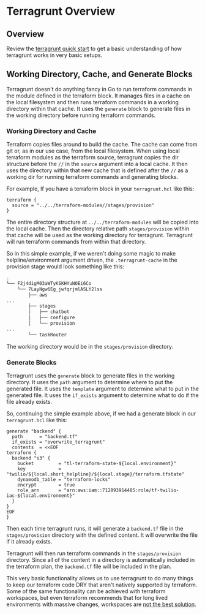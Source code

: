 # Terragrunt Overview

## Overview

Review the [terragrunt quick start](https://terragrunt.gruntwork.io/docs/getting-started/quick-start/) to get a basic understanding of how terragrunt works in very basic setups.

## Working Directory, Cache, and Generate Blocks

Terragrunt doesn't do anything fancy in Go to run terraform commands in the module defined in the terraform block. It manages files in a cache on the local filesystem and then runs terraform commands in a working directory within that cache. It uses the `generate` block to generate files in the working directory before running terraform commands.

### Working Directory and Cache

Terraform copies files around to build the cache. The cache can come from git or, as in our use case, from the local filesystem. When using local terraform modules as the terraform source, terragrunt copies the dir structure before the `//` in the `source` argument into a local cache. It then uses the directory within that new cache that is defined after the `//` as a working dir for running terraform commands and generating blocks.

For example, If you have a terraform block in your `terragrunt.hcl` like this:

```hcl
terraform {
  source = "../../terraform-modules//stages/provision"
}
```

The entire directory structure at `../../terraform-modules` will be copied into the local cache. Then the directory relative path `stages/provision` within that cache will be used as the working directory for terragrunt. Terragrunt will run terraform commands from within that directory.

So in this simple example, if we weren't doing some magic to make helpline/environment argument driven, the `.terragrunt-cache` in the provision stage would look something like this:

```bash
.
└── F2j4digM03aWTyKSKHYuNOEi6Co
    └── 7LayNgw6Eg_jwfqrjmlASLY2lss
        ├── aws
...
        ├── stages
        │   ├── chatbot
        │   ├── configure
        │   └── provision
...
        └── taskRouter
```

The working directory would be in the `stages/provision` directory.

### Generate Blocks

Terragrunt uses the `generate` block to generate files in the working directory. It uses the `path` argument to determine where to put the generated file. It uses the `template` argument to determine what to put in the generated file. It uses the `if_exists` argument to determine what to do if the file already exists.

So, continuing the simple example above, if we had a generate block in our `terragrunt.hcl` like this:

```hcl
generate "backend" {
  path      = "backend.tf"
  if_exists = "overwrite_terragrunt"
  contents  = <<EOF
terraform {
  backend "s3" {
    bucket         = "tl-terraform-state-${local.environment}"
    key            = "twilio/${local.short_helpline}/${local.stage}/terraform.tfstate"
    dynamodb_table = "terraform-locks"
    encrypt        = true
    role_arn       = "arn:aws:iam::712893914485:role/tf-twilio-iac-${local.environment}"
  }
}
EOF
}
```

Then each time terragrunt runs, it will generate a `backend.tf` file in the `stages/provision` directory with the defined content. It will overwrite the file if it already exists.

Terragrunt will then run terraform commands in the `stages/provision` directory. Since all of the content in a directory is automatically included in the terraform plan, the `backend.tf` file will be included in the plan.

This very basic functionality allows us to use terragrunt to do many things to keep our terraform code DRY that aren't natively supported by terraform. Some of the same functionality can be achieved with terraform workspaces, but even terraform recommends that for long lived environments with massive changes, workspaces are [not the best solution](https://developer.hashicorp.com/terraform/cli/workspaces#when-not-to-use-multiple-workspaces).
